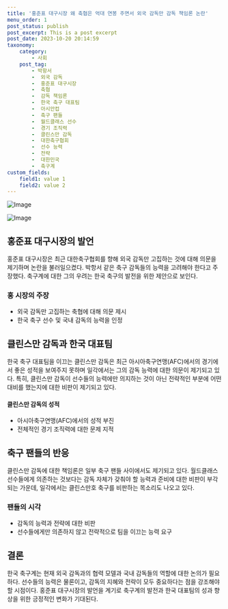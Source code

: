 ```yaml
---
title: '홍준표 대구시장 왜 축협은 억대 연봉 주면서 외국 감독만 감독 책임론 논란'
menu_order: 1
post_status: publish
post_excerpt: This is a post excerpt
post_date: 2023-10-20 20:14:59
taxonomy:
    category:
        - 사회
    post_tag:
        - 박항서
        -  외국 감독
        -  홍준표 대구시장
        -  축협
        -  감독 책임론
        -  한국 축구 대표팀
        -  아시안컵
        -  축구 팬들
        -  월드클래스 선수
        -  경기 조직력
        -  클린스만 감독
        -  대한축구협회
        -  선수 능력
        -  전략
        -  대한민국
        -  축구계
custom_fields:
    field1: value 1
    field2: value 2
---
```


![Image](https://imgnews.pstatic.net/image/015/2024/02/07/0004946096_001_20240207084501014.jpg?type=w647)

![Image](https://imgnews.pstatic.net/image/015/2024/02/07/0004946096_002_20240207084501063.jpg?type=w647)


## 홍준표 대구시장의 발언
홍준표 대구시장은 최근 대한축구협회를 향해 외국 감독만 고집하는 것에 대해 의문을 제기하며 논란을 불러일으켰다. 박항서 같은 축구 감독들의 능력을 고려해야 한다고 주장했다. 축구계에 대한 그의 우려는 한국 축구의 발전을 위한 제안으로 보인다.

### 홍 시장의 주장
- 외국 감독만 고집하는 축협에 대해 의문 제시
- 한국 축구 선수 및 국내 감독의 능력을 인정

## 클린스만 감독과 한국 대표팀
한국 축구 대표팀을 이끄는 클린스만 감독은 최근 아시아축구연맹(AFC)에서의 경기에서 좋은 성적을 보여주지 못하며 일각에서는 그의 감독 능력에 대한 의문이 제기되고 있다. 특히, 클린스만 감독이 선수들의 능력에만 의지하는 것이 아닌 전략적인 부분에 어떤 대비를 했는지에 대한 비판이 제기되고 있다.

#### 클린스만 감독의 성적
- 아시아축구연맹(AFC)에서의 성적 부진
- 전체적인 경기 조직력에 대한 문제 지적

## 축구 팬들의 반응
클린스만 감독에 대한 책임론은 일부 축구 팬들 사이에서도 제기되고 있다. 월드클래스 선수들에게 의존하는 것보다는 감독 자체가 갖춰야 할 능력과 준비에 대한 비판이 부각되는 가운데, 일각에서는 클린스만호 축구를 비판하는 목소리도 나오고 있다.

### 팬들의 시각
- 감독의 능력과 전략에 대한 비판
- 선수들에게만 의존하지 않고 전략적으로 팀을 이끄는 능력 요구

## 결론
한국 축구계는 현재 외국 감독과의 협력 모델과 국내 감독들의 역할에 대한 논의가 필요하다. 선수들의 능력은 물론이고, 감독의 지혜와 전략이 모두 중요하다는 점을 강조해야 할 시점이다. 홍준표 대구시장의 발언을 계기로 축구계의 발전과 한국 대표팀의 성과 향상을 위한 긍정적인 변화가 기대된다.
